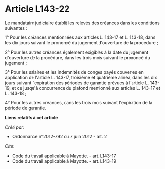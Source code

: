 # Article L143-22

Le mandataire judiciaire établit les relevés des créances dans les conditions suivantes : 

1° Pour les créances mentionnées aux articles L. 143-17 et L. 143-18, dans les dix jours suivant le prononcé du jugement
d'ouverture de la procédure ; 

2° Pour les autres créances également exigibles à la date du jugement d'ouverture de la procédure, dans les trois mois
suivant le prononcé du jugement ; 

3° Pour les salaires et les indemnités de congés payés couvertes en application de l'article L. 143-17, troisième et
quatrième alinéa, dans les dix jours suivant l'expiration des périodes de garantie prévues à l'article L. 143-19, et ce
jusqu'à concurrence du plafond mentionné aux articles L. 143-17 et L. 143-18 ; 

4° Pour les autres créances, dans les trois mois suivant l'expiration de la période de garantie.

**Liens relatifs à cet article**

_Créé par_:

  - Ordonnance n°2012-792 du 7 juin 2012 - art. 2

_Cite_:

  - Code du travail applicable à Mayotte. - art. L143-17
  - Code du travail applicable à Mayotte. - art. L143-19

